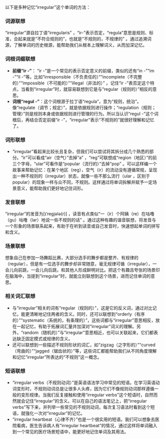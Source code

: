 以下是多种记忆“irregular”这个单词的方法：
### 词源联想
“irregular”源自拉丁语“irregularis” ，“ir-”表示否定，“regula”意思是规则、标准，合起来就是“不符合规则的”，也就是“不规则的，不规律的” 。通过追溯词源，了解单词的历史根源，能帮助我们从根本上理解词义，从而加深记忆。

### 词根词缀联想
- **前缀“ir -”**： “ir -”是一个常见的表示否定意义的前缀，类似的还有“in -”“im -”“il -”等。比如“irresponsible（不负责任的）”“incomplete（不完整的）”“impossible（不可能的）”“illegal（非法的）” 。记住“ir -”表否定这个特点，当看到“irregular”时，就容易联想到它是与“regular（规则的）”相反的意思。
 - **词根“regul -”**：这个词根源于拉丁语“regula”，意为“规则，统治”。像“regulate（调节；规定）”，就是依据规则进行操作；“regulation（规则；管理）”则是规则本身或依据规则进行管理的行为。所以当认识“regul -”这个词根后，再结合否定前缀“ir -”，“irregular”表示“不规则的”就很好理解和记忆了。

### 词形联想
 - “irregular”看起来比较长且复杂，但我们可以尝试将其拆分成几个熟悉的部分。“ir”可以看成“air（空气）”去掉“a” ，“reg”可联想成“region（地区）”的前三个字母，“ular”可看作是“popular（流行的）”去掉“pop” 。可以这样编一个故事来帮助记忆：在某个地区（reg），空气（ir）的流动没有遵循常规，呈现出一种不规则的（irregular）状态，就像一些不那么流行（ular ，区别于 popular）的现象一样与众不同，不规则。这样通过将单词拆解并赋予一定场景意义，能帮助我们更好地记住词形。

### 发音联想
“irregular”的发音为[ɪˈreɡjələ(r)] ，读音有点类似“一（ir）个阿姨（re）在咕噜（gu）咕噜（lar）地说一些不规则的话” 。通过这种有趣的谐音联想，将发音与一个形象的场景联系起来，有助于在听到读音或自己发音时，快速想起单词的拼写和含义。

### 场景联想
想象自己在参加一场舞蹈比赛，大部分选手的舞步都是整齐、有规律的（regular），但是有一位选手的舞步却非常随意，毫无规律可循（irregular），一会儿向前跳，一会儿向后跳，和其他人形成鲜明对比。把这个有趣且夸张的场景印在脑海中，当提到“irregular”时，就能立刻联想到这个场景，进而记住单词的意思。

### 相关词汇联想
 - 与“irregular”相关的词有“regular（规则的）”，这是它的反义词，通过对比记忆，能更清晰地记住两者的含义。同时，还可以联想到“orderly（有序的）”“systematic（系统的，有条理的）”，这些词都与“irregular”意思相反，放在一起记忆，有助于拓展词汇量并加深对“irregular”词义的理解。另外，“random（随机的）”与“irregular”意思相近，也可以关联起来，它们都表达缺乏固定模式或规律的含义。
 - 还可以联想到一些描述不规则形状的词汇，如“zigzag（之字形的）”“curved（弯曲的）”“jagged（锯齿状的）”等，这些词汇都能帮助我们从不同角度理解和记忆“irregular”所表达的“不规则”这一概念。

### 短语联想
 - “irregular verbs（不规则动词）”是英语语法学习中常见的短语。在学习英语动词变形时，不规则动词总是让很多人头疼，因为它们不像规则动词那样遵循一般的变形规律。当我们反复接触和使用“irregular verbs”这个短语时，自然而然就会记住“irregular”的含义。可以在自己的语法笔记上，把“irregular verbs”写下来，并列举一些常见的不规则动词，每次复习语法时看到这个短语，就强化一次对“irregular”的记忆。
 - “irregular heartbeat（心律不齐）”也是一个很实用的短语。我们可以想象去医院看病，医生告诉病人有“irregular heartbeat”的情况，通过这样将单词融入到一个常见的医疗场景短语中，能更好地记住单词及其用法。 